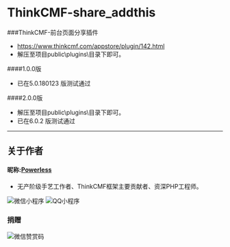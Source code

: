 # ThinkCMF-share_addthis
###ThinkCMF-前台页面分享插件
 - https://www.thinkcmf.com/appstore/plugin/142.html
 - 解压至项目public\plugins\目录下即可。

####1.0.0版 
 - 已在5.0.180123 版测试通过

####2.0.0版 
 - 解压至项目public\plugins\目录下即可。
 - 已在6.0.2 版测试通过
 
---
## 关于作者
#### 昵称:[Powerless](https://wzxaini9.cn)
 * 无产阶级手艺工作者、ThinkCMF框架主要贡献者、资深PHP工程师。

![微信小程序](https://cdn.wzxaini9.cn/themes/wzxaini9/public/assets/code/wxxcx.jpg "微信小程序")
![QQ小程序](https://cdn.wzxaini9.cn/themes/wzxaini9/public/assets/code/qqxcx.png "QQ小程序")

### 捐赠
![微信赞赏码](https://cdn.wzxaini9.cn/themes/wzxaini9/public/assets/code/wzx-wxreward.jpg "微信小程序")